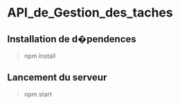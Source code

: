 # API_de_Gestion_des_taches

## Installation de d�pendences

> npm install

## Lancement du serveur

> npm start
